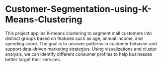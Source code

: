 # Customer-Segmentation-using-K-Means-Clustering

This project applies K-means clustering to segment mall customers into distinct groups based on features such as age, annual income, and spending score. The goal is to uncover patterns in customer behavior and support data-driven marketing strategies. Using visualizations and cluster analysis, we can identify different consumer profiles to help businesses better target their services.
